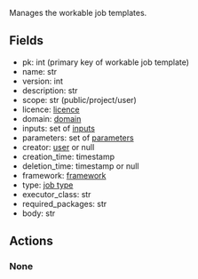 Manages the workable job templates.

## Fields

  * pk: int (primary key of workable job template)
  * name: str
  * version: int
  * description: str
  * scope: str (public/project/user)
  * licence: [licence](licenses.md)
  * domain: [domain](domains.md)
  * inputs: set of [inputs](inputs.md)
  * parameters: set of [parameters](parameters.md)
  * creator: [user](users.md) or null
  * creation_time: timestamp
  * deletion_time: timestamp or null
  * framework: [framework](frameworks.md)
  * type: [job type](job_types.md)
  * executor_class: str
  * required_packages: str
  * body: str

## Actions

### None
